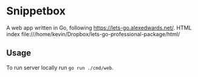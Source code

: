 # Snippetbox

A web app written in Go, following https://lets-go.alexedwards.net/.
HTML index file:///home/kevin/Dropbox/lets-go-professional-package/html/

## Usage

To run server locally run `go run ./cmd/web`.
